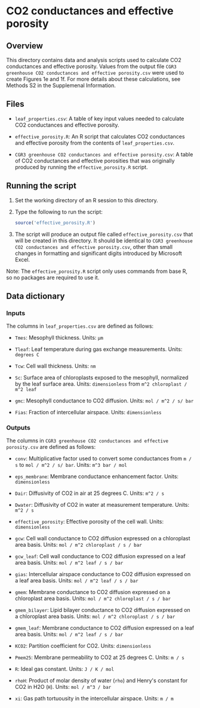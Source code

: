 # CO2 conductances and effective porosity

## Overview

This directory contains data and analysis scripts used to calculate CO2
conductances and effective porosity. Values from the output file
`CGR3 greenhouse CO2 conductances and effective porosity.csv` were used to
create Figures 1e and 1f. For more details about these calculations, see
Methods S2 in the Supplemenal Information.

## Files

- `leaf_properties.csv`: A table of key input values needed to calculate CO2
  conductances and effective porosity.

- `effective_porosity.R`: An R script that calculates CO2 conductances and
  effective porosity from the contents of `leaf_properties.csv`.

- `CGR3 greenhouse CO2 conductances and effective porosity.csv`: A table of CO2
  conductances and effective porosities that was originally produced by running
  the `effective_porosity.R` script.

## Running the script

1. Set the working directory of an R session to this directory.

2. Type the following to run the script:

   ```r
   source('effective_porosity.R')
   ```

3. The script will produce an output file called `effective_porosity.csv` that
   will be created in this directory. It should be identical to
   `CGR3 greenhouse CO2 conductances and effective porosity.csv`, other than
   small changes in formatting and significant digits introduced by Microsoft
   Excel.

Note: The `effective_porosity.R` script only uses commands from base R, so no
packages are required to use it.

## Data dictionary

### Inputs

The columns in `leaf_properties.csv` are defined as follows:

- `Tmes`: Mesophyll thickness. Units: `μm`

- `Tleaf`: Leaf temperature during gas exchange measurements. Units: `degrees C`

- `Tcw`: Cell wall thickness. Units: `nm`

- `Sc`: Surface area of chloroplasts exposed to the mesophyll, normalized by the
  leaf surface area. Units: `dimensionless` from `m^2 chloroplast / m^2 leaf`

- `gmc`: Mesophyll conductance to CO2 diffusion. Units: `mol / m^2 / s/ bar`

- `Fias`: Fraction of intercellular airspace. Units: `dimensionless`

### Outputs

The columns in `CGR3 greenhouse CO2 conductances and effective porosity.csv` are
defined as follows:

 - `conv`: Multiplicative factor used to convert some conductances from `m / s`
   to `mol / m^2 / s/ bar`. Units: `m^3 bar / mol`

 - `eps_membrane`: Membrane conductance enhancement factor.
   Units: `dimensionless`

 - `Dair`: Diffusivity of CO2 in air at 25 degrees C.
   Units: `m^2 / s`

 - `Dwater`: Diffusivity of CO2 in water at measurement temperature.
   Units: `m^2 / s`

 - `effective_porosity`: Effective porosity of the cell wall.
   Units: `dimensionless`

 - `gcw`: Cell wall conductance to CO2 diffusion expressed on a chloroplast area
   basis. Units: `mol / m^2 chloroplast / s / bar`

 - `gcw_leaf`: Cell wall conductance to CO2 diffusion expressed on a leaf area
   basis. Units: `mol / m^2 leaf / s / bar`

 - `gias`: Intercellular airspace conductance to CO2 diffusion expressed on a
   leaf area basis. Units: `mol / m^2 leaf / s / bar`

 - `gmem`: Membrane conductance to CO2 diffusion expressed on a chloroplast area
   basis. Units: `mol / m^2 chloroplast / s / bar`

 - `gmem_bilayer`: Lipid bilayer conductance to CO2 diffusion expressed on a
   chloroplast area basis. Units: `mol / m^2 chloroplast / s / bar`

 - `gmem_leaf`: Membrane conductance to CO2 diffusion expressed on a leaf area
   basis. Units: `mol / m^2 leaf / s / bar`

 - `KCO2`: Partition coefficient for CO2. Units: `dimensionless`

 - `Pmem25`: Membrane permeability to CO2 at 25 degrees C. Units: `m / s`

 - `R`: Ideal gas constant. Units: `J / K / mol`

 - `rhoH`: Product of molar density of water (`rho`) and Henry's constant for
   CO2 in H2O (`H`). Units: `mol / m^3 / bar`

 - `xi`: Gas path tortuousity in the intercellular airspace. Units: `m / m`
